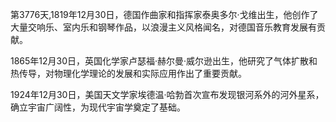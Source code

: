 第3776天,1819年12月30日，德国作曲家和指挥家泰奥多尔·戈维出生，他创作了大量交响乐、室内乐和钢琴作品，以浪漫主义风格闻名，对德国音乐教育发展有贡献。

1865年12月30日，英国化学家卢瑟福·赫尔曼·威尔逊出生，他研究了气体扩散和热传导，对物理化学理论的发展和实际应用作出了重要贡献。

1924年12月30日，美国天文学家埃德温·哈勃首次宣布发现银河系外的河外星系，确立宇宙广阔性，为现代宇宙学奠定了基础。